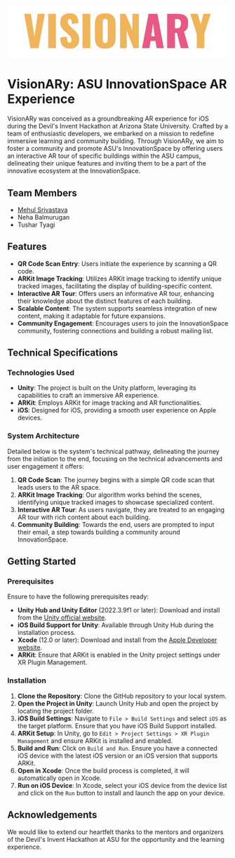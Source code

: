 ![VisionARy Logo](./VisionARy%20Logo.png)
# VisionARy: ASU InnovationSpace AR Experience

VisionARy was conceived as a groundbreaking AR experience for iOS during the Devil's Invent Hackathon at Arizona State University. Crafted by a team of enthusiastic developers, we embarked on a mission to redefine immersive learning and community building. Through VisionARy, we aim to foster a community and promote ASU's InnovationSpace by offering users an interactive AR tour of specific buildings within the ASU campus, delineating their unique features and inviting them to be a part of the innovative ecosystem at the InnovationSpace.

## Team Members

- [Mehul Srivastava](https://www.linkedin.com/in/msrivas7/)
- Neha Balmurugan
- Tushar Tyagi

## Features

- **QR Code Scan Entry**: Users initiate the experience by scanning a QR code.
- **ARKit Image Tracking**: Utilizes ARKit image tracking to identify unique tracked images, facilitating the display of building-specific content.
- **Interactive AR Tour**: Offers users an informative AR tour, enhancing their knowledge about the distinct features of each building.
- **Scalable Content**: The system supports seamless integration of new content, making it adaptable for future expansions.
- **Community Engagement**: Encourages users to join the InnovationSpace community, fostering connections and building a robust mailing list.

## Technical Specifications

### Technologies Used

- **Unity**: The project is built on the Unity platform, leveraging its capabilities to craft an immersive AR experience.
- **ARKit**: Employs ARKit for image tracking and AR functionalities.
- **iOS**: Designed for iOS, providing a smooth user experience on Apple devices.

### System Architecture

Detailed below is the system's technical pathway, delineating the journey from the initiation to the end, focusing on the technical advancements and user engagement it offers:

1. **QR Code Scan**: The journey begins with a simple QR code scan that leads users to the AR space.
2. **ARKit Image Tracking**: Our algorithm works behind the scenes, identifying unique tracked images to showcase specialized content.
3. **Interactive AR Tour**: As users navigate, they are treated to an engaging AR tour with rich content about each building.
4. **Community Building**: Towards the end, users are prompted to input their email, a step towards building a community around InnovationSpace.

## Getting Started

### Prerequisites

Ensure to have the following prerequisites ready:

- **Unity Hub and Unity Editor** (2022.3.9f1 or later): Download and install from the [Unity official website](https://unity3d.com/get-unity/download).
- **iOS Build Support for Unity**: Available through Unity Hub during the installation process.
- **Xcode** (12.0 or later): Download and install from the [Apple Developer website](https://developer.apple.com/xcode/).
- **ARKit**: Ensure that ARKit is enabled in the Unity project settings under XR Plugin Management.

### Installation

1. **Clone the Repository**: Clone the GitHub repository to your local system.
2. **Open the Project in Unity**: Launch Unity Hub and open the project by locating the project folder.
3. **iOS Build Settings**: Navigate to `File > Build Settings` and select `iOS` as the target platform. Ensure that you have iOS Build Support installed.
4. **ARKit Setup**: In Unity, go to `Edit > Project Settings > XR Plugin Management` and ensure ARKit is installed and enabled.
5. **Build and Run**: Click on `Build and Run`. Ensure you have a connected iOS device with the latest iOS version or an iOS version that supports ARKit.
6. **Open in Xcode**: Once the build process is completed, it will automatically open in Xcode.
7. **Run on iOS Device**: In Xcode, select your iOS device from the device list and click on the `Run` button to install and launch the app on your device.

## Acknowledgements

We would like to extend our heartfelt thanks to the mentors and organizers of the Devil's Invent Hackathon at ASU for the opportunity and the learning experience.

